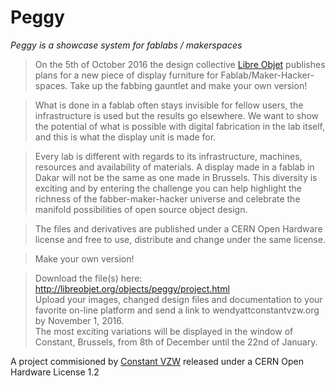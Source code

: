 Peggy
=====

_Peggy is a showcase system for fablabs / makerspaces_ 

> On the 5th of October 2016 the design collective [Libre Objet](http://libreobjet.org) publishes plans for a new piece of display furniture for Fablab/Maker-Hacker-spaces. Take up the fabbing gauntlet and make your own version!

> What is done in a fablab often stays invisible for fellow users, the infrastructure is used but the results go elsewhere. We want to show the potential of what is possible with digital fabrication in the lab itself, and this is what the display unit is made for.

> Every lab is different with regards to its infrastructure, machines, resources and availability of materials. A display made in a fablab in Dakar will not be the same as one made in Brussels. This diversity is exciting and by entering the challenge you can help highlight the richness of the fabber-maker-hacker universe and celebrate the manifold possibilities of open source object design.

> The files and derivatives are published under a CERN Open Hardware license and free to use, distribute and change under the same license.

> Make your own version!

> Download the file(s) here: http://libreobjet.org/objects/peggy/project.html  
> Upload your images, changed design files and documentation to your favorite on-line platform and send a link to wendyattconstantvzw.org by November 1, 2016.  
> The most exciting variations will be displayed in the window of Constant, Brussels, from 8th of December until the 22nd of January.  

A project commisioned by [Constant VZW](http://www.constantvzw.org/site/One-design-X-versions.html) released under a CERN Open Hardware License 1.2
